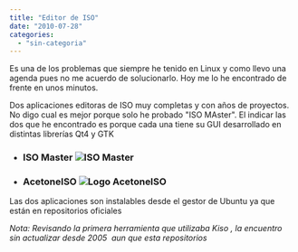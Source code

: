```yaml
---
title: "Editor de ISO"
date: "2010-07-28"
categories: 
  - "sin-categoria"
---
```


Es una de los problemas que siempre he tenido en Linux y como llevo una agenda pues no me acuerdo de solucionarlo. Hoy me lo he encontrado de frente en unos minutos.

Dos aplicaciones editoras de ISO muy completas y con años de proyectos. No digo cual es mejor porque solo he probado "ISO MAster". El indicar las dos que he encontrado es porque cada una tiene su GUI desarrollado en distintas librerías Qt4 y GTK

- ### ISO Master ![ISO Master](images/2t_captura0002.jpg "ISO Master Logo")
    
- ### AcetoneISO ![Logo AcetoneISO](images/acetone-logo.png "Logo AcetoneISO")
    

Las dos aplicaciones son instalables desde el gestor de Ubuntu ya que están en repositorios oficiales

_Nota: Revisando la primera herramienta que utilizaba Kiso , la encuentro sin actualizar desde 2005  aun que esta repositorios_
